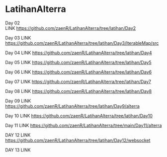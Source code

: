 # LatihanAlterra

Day 02  
LINK https://github.com/zaenR/LatihanAlterra/tree/latihan/Day2

Day 03
LINK https://github.com/zaenR/LatihanAlterra/tree/latihan/Day3/IterableMap/src

Day 04
LINK https://github.com/zaenR/LatihanAlterra/tree/latihan/Day4

Day 05
LINK https://github.com/zaenR/LatihanAlterra/tree/latihan/Day5

Day 06
LINK https://github.com/zaenR/LatihanAlterra/tree/latihan/Day6

Day 07
LINK https://github.com/zaenR/LatihanAlterra/tree/latihan/Day7

Day 08
LINK https://github.com/zaenR/LatihanAlterra/tree/latihan/Day8

Day 09
LINK https://github.com/zaenR/LatihanAlterra/tree/latihan/Day9/alterra

Day 10
LINK https://github.com/zaenR/LatihanAlterra/tree/latihan/Day10

Day 11
LINK https://github.com/zaenR/LatihanAlterra/tree/main/Day11/alterra

DAY 12
LINK https://github.com/zaenR/LatihanAlterra/tree/latihan/Day12/websocket

DAY 13
LINK 
